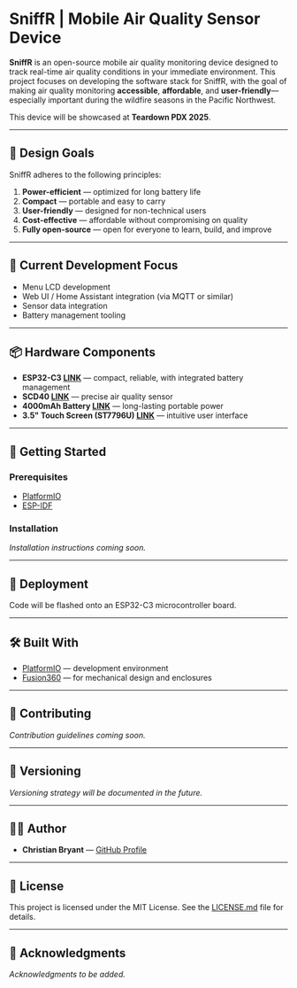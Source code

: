 # SniffR | Mobile Air Quality Sensor Device

**SniffR** is an open-source mobile air quality monitoring device designed to track real-time air quality conditions in your immediate environment. This project focuses on developing the software stack for SniffR, with the goal of making air quality monitoring **accessible**, **affordable**, and **user-friendly**—especially important during the wildfire seasons in the Pacific Northwest.  

This device will be showcased at **Teardown PDX 2025**.  

---

## 📌 Design Goals  
SniffR adheres to the following principles:  
1. **Power-efficient** — optimized for long battery life  
2. **Compact** — portable and easy to carry  
3. **User-friendly** — designed for non-technical users  
4. **Cost-effective** — affordable without compromising on quality  
5. **Fully open-source** — open for everyone to learn, build, and improve  

---

## 🔧 Current Development Focus  
- Menu LCD development  
- Web UI / Home Assistant integration (via MQTT or similar)  
- Sensor data integration  
- Battery management tooling  

---

## 📦 Hardware Components  
- **ESP32-C3 [LINK](https://a.co/d/fWBBhIx)** — compact, reliable, with integrated battery management  
- **SCD40 [LINK](https://a.co/d/f7Sk5b3)** — precise air quality sensor  
- **4000mAh Battery [LINK](https://a.co/d/9ttn1O9)** — long-lasting portable power  
- **3.5" Touch Screen (ST7796U) [LINK](https://a.co/d/iygLK4M)** — intuitive user interface  

---

## 🚀 Getting Started  

### Prerequisites  
- [PlatformIO](https://platformio.org/)  
- [ESP-IDF](https://docs.espressif.com/projects/esp-idf/en/latest/esp32/)  

### Installation  
_Installation instructions coming soon._  

---

## 📲 Deployment  
Code will be flashed onto an ESP32-C3 microcontroller board.  

---

## 🛠️ Built With  
- [PlatformIO](https://platformio.org/) — development environment  
- [Fusion360](https://www.autodesk.com/products/fusion-360/) — for mechanical design and enclosures  

---

## 🤝 Contributing  
_Contribution guidelines coming soon._  

---

## 📌 Versioning  
_Versioning strategy will be documented in the future._  

---

## 👨‍💻 Author  
- **Christian Bryant** — [GitHub Profile](https://github.com/christianbryant)  

---

## 📄 License  
This project is licensed under the MIT License. See the [LICENSE.md](LICENSE.md) file for details.  

---

## 🙏 Acknowledgments  
_Acknowledgments to be added._  
